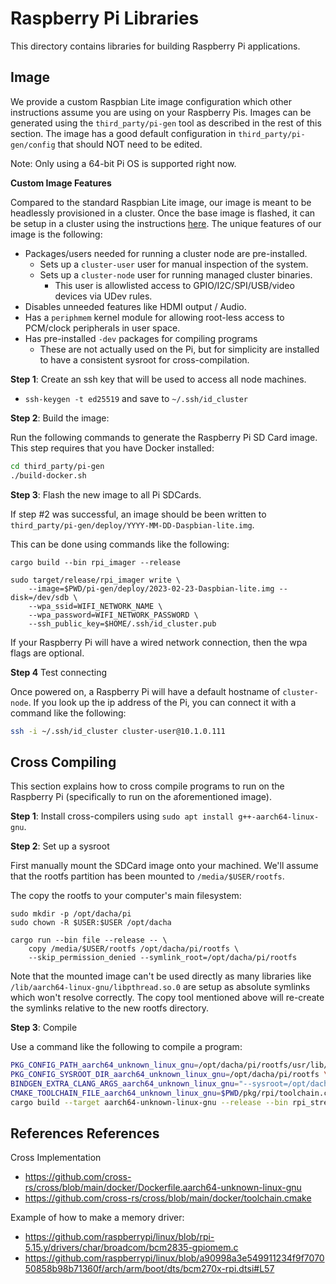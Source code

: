 # Raspberry Pi Libraries

This directory contains libraries for building Raspberry Pi applications.

## Image

We provide a custom Raspbian Lite image configuration which other instructions assume you are using on your Raspberry Pis. Images can be generated using the `third_party/pi-gen` tool as described in the rest of this section. The image has a good default configuration in `third_party/pi-gen/config` that should NOT need to be edited.

Note: Only using a 64-bit Pi OS is supported right now.

**Custom Image Features**

Compared to the standard Raspbian Lite image, our image is meant to be headlessly provisioned in a cluster. Once the base image is flashed, it can be setup in a cluster using the instructions [here](../container/index.md). The unique features of our image is the following:

- Packages/users needed for running a cluster node are pre-installed.
	- Sets up a `cluster-user` user for manual inspection of the system.
	- Sets up a `cluster-node` user for running managed cluster binaries.
		- This user is allowlisted access to GPIO/I2C/SPI/USB/video devices via UDev rules.
- Disables unneeded features like HDMI output / Audio.
- Has a `periphmem` kernel module for allowing root-less access to PCM/clock peripherals in user space. 
- Has pre-installed `-dev` packages for compiling programs
	- These are not actually used on the Pi, but for simplicity are installed to have a consistent sysroot for cross-compilation.

**Step 1**: Create an ssh key that will be used to access all node machines.

- `ssh-keygen -t ed25519` and save to `~/.ssh/id_cluster`

**Step 2**: Build the image:

Run the following commands to generate the Raspberry Pi SD Card image. This step requires that you have Docker installed:

```bash
cd third_party/pi-gen
./build-docker.sh
```

**Step 3**: Flash the new image to all Pi SDCards.

If step #2 was successful, an image should be been written to `third_party/pi-gen/deploy/YYYY-MM-DD-Daspbian-lite.img`.

This can be done using commands like the following:

```
cargo build --bin rpi_imager --release

sudo target/release/rpi_imager write \
    --image=$PWD/pi-gen/deploy/2023-02-23-Daspbian-lite.img --disk=/dev/sdb \
    --wpa_ssid=WIFI_NETWORK_NAME \
    --wpa_password=WIFI_NETWORK_PASSWORD \
    --ssh_public_key=$HOME/.ssh/id_cluster.pub
```

If your Raspberry Pi will have a wired network connection, then the wpa flags are optional.

**Step 4** Test connecting

Once powered on, a Raspberry Pi will have a default hostname of `cluster-node`. If you look up the ip address of the Pi, you can connect it with a command like the following:

```bash
ssh -i ~/.ssh/id_cluster cluster-user@10.1.0.111
```

## Cross Compiling

This section explains how to cross compile programs to run on the Raspberry Pi (specifically to run on the aforementioned image).

**Step 1**: Install cross-compilers using `sudo apt install g++-aarch64-linux-gnu`.

**Step 2**: Set up a sysroot

First manually mount the SDCard image onto your machined. We'll assume that the rootfs partition has been mounted to `/media/$USER/rootfs`.

The copy the rootfs to your computer's main filesystem:

```
sudo mkdir -p /opt/dacha/pi
sudo chown -R $USER:$USER /opt/dacha

cargo run --bin file --release -- \
	copy /media/$USER/rootfs /opt/dacha/pi/rootfs \
	--skip_permission_denied --symlink_root=/opt/dacha/pi/rootfs
```

Note that the mounted image can't be used directly as many libraries like `/lib/aarch64-linux-gnu/libpthread.so.0` are setup as absolute symlinks which won't resolve correctly. The copy tool mentioned above will re-create the symlinks relative to the new rootfs directory.

**Step 3**: Compile

Use a command like the following to compile a program:

```bash
PKG_CONFIG_PATH_aarch64_unknown_linux_gnu=/opt/dacha/pi/rootfs/usr/lib/aarch64-linux-gnu/pkgconfig \
PKG_CONFIG_SYSROOT_DIR_aarch64_unknown_linux_gnu=/opt/dacha/pi/rootfs \
BINDGEN_EXTRA_CLANG_ARGS_aarch64_unknown_linux_gnu="--sysroot=/opt/dacha/pi/rootfs" \
CMAKE_TOOLCHAIN_FILE_aarch64_unknown_linux_gnu=$PWD/pkg/rpi/toolchain.cmake \
cargo build --target aarch64-unknown-linux-gnu --release --bin rpi_streamer
```

## References References

Cross Implementation
- https://github.com/cross-rs/cross/blob/main/docker/Dockerfile.aarch64-unknown-linux-gnu
- https://github.com/cross-rs/cross/blob/main/docker/toolchain.cmake


Example of how to make a memory driver:
- https://github.com/raspberrypi/linux/blob/rpi-5.15.y/drivers/char/broadcom/bcm2835-gpiomem.c
- https://github.com/raspberrypi/linux/blob/a90998a3e549911234f9f707050858b98b71360f/arch/arm/boot/dts/bcm270x-rpi.dtsi#L57

